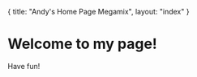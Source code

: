 {
  title: "Andy's Home Page Megamix",
  layout: "index"
}

Welcome to my page!
=======================

Have fun!